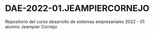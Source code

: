 # DAE-2022-01.JEAMPIERCORNEJO
Repositorio del curso desarrollo de sistemas empresariales 2022 - 01 alumno Jeampier Cornejo
